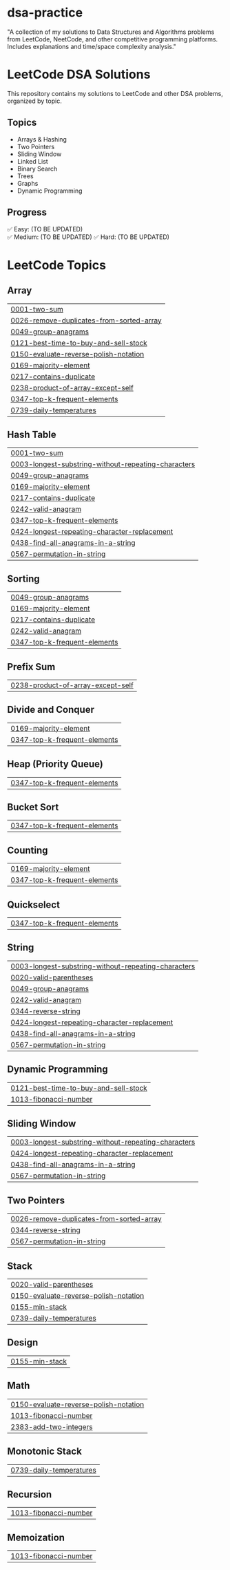 # dsa-practice
"A collection of my solutions to Data Structures and Algorithms problems from LeetCode, NeetCode, and other competitive programming platforms. Includes explanations and time/space complexity analysis."
# LeetCode DSA Solutions

This repository contains my solutions to LeetCode and other DSA problems, organized by topic.

## Topics
- Arrays & Hashing
- Two Pointers
- Sliding Window
- Linked List
- Binary Search
- Trees
- Graphs
- Dynamic Programming

## Progress
✅ Easy: (TO BE UPDATED)  
✅ Medium: (TO BE UPDATED) 
✅ Hard: (TO BE UPDATED)

<!---LeetCode Topics Start-->
# LeetCode Topics
## Array
|  |
| ------- |
| [0001-two-sum](https://github.com/Lincolntinodaishe/dsa-practice/tree/master/0001-two-sum) |
| [0026-remove-duplicates-from-sorted-array](https://github.com/Lincolntinodaishe/dsa-practice/tree/master/0026-remove-duplicates-from-sorted-array) |
| [0049-group-anagrams](https://github.com/Lincolntinodaishe/dsa-practice/tree/master/0049-group-anagrams) |
| [0121-best-time-to-buy-and-sell-stock](https://github.com/Lincolntinodaishe/dsa-practice/tree/master/0121-best-time-to-buy-and-sell-stock) |
| [0150-evaluate-reverse-polish-notation](https://github.com/Lincolntinodaishe/dsa-practice/tree/master/0150-evaluate-reverse-polish-notation) |
| [0169-majority-element](https://github.com/Lincolntinodaishe/dsa-practice/tree/master/0169-majority-element) |
| [0217-contains-duplicate](https://github.com/Lincolntinodaishe/dsa-practice/tree/master/0217-contains-duplicate) |
| [0238-product-of-array-except-self](https://github.com/Lincolntinodaishe/dsa-practice/tree/master/0238-product-of-array-except-self) |
| [0347-top-k-frequent-elements](https://github.com/Lincolntinodaishe/dsa-practice/tree/master/0347-top-k-frequent-elements) |
| [0739-daily-temperatures](https://github.com/Lincolntinodaishe/dsa-practice/tree/master/0739-daily-temperatures) |
## Hash Table
|  |
| ------- |
| [0001-two-sum](https://github.com/Lincolntinodaishe/dsa-practice/tree/master/0001-two-sum) |
| [0003-longest-substring-without-repeating-characters](https://github.com/Lincolntinodaishe/dsa-practice/tree/master/0003-longest-substring-without-repeating-characters) |
| [0049-group-anagrams](https://github.com/Lincolntinodaishe/dsa-practice/tree/master/0049-group-anagrams) |
| [0169-majority-element](https://github.com/Lincolntinodaishe/dsa-practice/tree/master/0169-majority-element) |
| [0217-contains-duplicate](https://github.com/Lincolntinodaishe/dsa-practice/tree/master/0217-contains-duplicate) |
| [0242-valid-anagram](https://github.com/Lincolntinodaishe/dsa-practice/tree/master/0242-valid-anagram) |
| [0347-top-k-frequent-elements](https://github.com/Lincolntinodaishe/dsa-practice/tree/master/0347-top-k-frequent-elements) |
| [0424-longest-repeating-character-replacement](https://github.com/Lincolntinodaishe/dsa-practice/tree/master/0424-longest-repeating-character-replacement) |
| [0438-find-all-anagrams-in-a-string](https://github.com/Lincolntinodaishe/dsa-practice/tree/master/0438-find-all-anagrams-in-a-string) |
| [0567-permutation-in-string](https://github.com/Lincolntinodaishe/dsa-practice/tree/master/0567-permutation-in-string) |
## Sorting
|  |
| ------- |
| [0049-group-anagrams](https://github.com/Lincolntinodaishe/dsa-practice/tree/master/0049-group-anagrams) |
| [0169-majority-element](https://github.com/Lincolntinodaishe/dsa-practice/tree/master/0169-majority-element) |
| [0217-contains-duplicate](https://github.com/Lincolntinodaishe/dsa-practice/tree/master/0217-contains-duplicate) |
| [0242-valid-anagram](https://github.com/Lincolntinodaishe/dsa-practice/tree/master/0242-valid-anagram) |
| [0347-top-k-frequent-elements](https://github.com/Lincolntinodaishe/dsa-practice/tree/master/0347-top-k-frequent-elements) |
## Prefix Sum
|  |
| ------- |
| [0238-product-of-array-except-self](https://github.com/Lincolntinodaishe/dsa-practice/tree/master/0238-product-of-array-except-self) |
## Divide and Conquer
|  |
| ------- |
| [0169-majority-element](https://github.com/Lincolntinodaishe/dsa-practice/tree/master/0169-majority-element) |
| [0347-top-k-frequent-elements](https://github.com/Lincolntinodaishe/dsa-practice/tree/master/0347-top-k-frequent-elements) |
## Heap (Priority Queue)
|  |
| ------- |
| [0347-top-k-frequent-elements](https://github.com/Lincolntinodaishe/dsa-practice/tree/master/0347-top-k-frequent-elements) |
## Bucket Sort
|  |
| ------- |
| [0347-top-k-frequent-elements](https://github.com/Lincolntinodaishe/dsa-practice/tree/master/0347-top-k-frequent-elements) |
## Counting
|  |
| ------- |
| [0169-majority-element](https://github.com/Lincolntinodaishe/dsa-practice/tree/master/0169-majority-element) |
| [0347-top-k-frequent-elements](https://github.com/Lincolntinodaishe/dsa-practice/tree/master/0347-top-k-frequent-elements) |
## Quickselect
|  |
| ------- |
| [0347-top-k-frequent-elements](https://github.com/Lincolntinodaishe/dsa-practice/tree/master/0347-top-k-frequent-elements) |
## String
|  |
| ------- |
| [0003-longest-substring-without-repeating-characters](https://github.com/Lincolntinodaishe/dsa-practice/tree/master/0003-longest-substring-without-repeating-characters) |
| [0020-valid-parentheses](https://github.com/Lincolntinodaishe/dsa-practice/tree/master/0020-valid-parentheses) |
| [0049-group-anagrams](https://github.com/Lincolntinodaishe/dsa-practice/tree/master/0049-group-anagrams) |
| [0242-valid-anagram](https://github.com/Lincolntinodaishe/dsa-practice/tree/master/0242-valid-anagram) |
| [0344-reverse-string](https://github.com/Lincolntinodaishe/dsa-practice/tree/master/0344-reverse-string) |
| [0424-longest-repeating-character-replacement](https://github.com/Lincolntinodaishe/dsa-practice/tree/master/0424-longest-repeating-character-replacement) |
| [0438-find-all-anagrams-in-a-string](https://github.com/Lincolntinodaishe/dsa-practice/tree/master/0438-find-all-anagrams-in-a-string) |
| [0567-permutation-in-string](https://github.com/Lincolntinodaishe/dsa-practice/tree/master/0567-permutation-in-string) |
## Dynamic Programming
|  |
| ------- |
| [0121-best-time-to-buy-and-sell-stock](https://github.com/Lincolntinodaishe/dsa-practice/tree/master/0121-best-time-to-buy-and-sell-stock) |
| [1013-fibonacci-number](https://github.com/Lincolntinodaishe/dsa-practice/tree/master/1013-fibonacci-number) |
## Sliding Window
|  |
| ------- |
| [0003-longest-substring-without-repeating-characters](https://github.com/Lincolntinodaishe/dsa-practice/tree/master/0003-longest-substring-without-repeating-characters) |
| [0424-longest-repeating-character-replacement](https://github.com/Lincolntinodaishe/dsa-practice/tree/master/0424-longest-repeating-character-replacement) |
| [0438-find-all-anagrams-in-a-string](https://github.com/Lincolntinodaishe/dsa-practice/tree/master/0438-find-all-anagrams-in-a-string) |
| [0567-permutation-in-string](https://github.com/Lincolntinodaishe/dsa-practice/tree/master/0567-permutation-in-string) |
## Two Pointers
|  |
| ------- |
| [0026-remove-duplicates-from-sorted-array](https://github.com/Lincolntinodaishe/dsa-practice/tree/master/0026-remove-duplicates-from-sorted-array) |
| [0344-reverse-string](https://github.com/Lincolntinodaishe/dsa-practice/tree/master/0344-reverse-string) |
| [0567-permutation-in-string](https://github.com/Lincolntinodaishe/dsa-practice/tree/master/0567-permutation-in-string) |
## Stack
|  |
| ------- |
| [0020-valid-parentheses](https://github.com/Lincolntinodaishe/dsa-practice/tree/master/0020-valid-parentheses) |
| [0150-evaluate-reverse-polish-notation](https://github.com/Lincolntinodaishe/dsa-practice/tree/master/0150-evaluate-reverse-polish-notation) |
| [0155-min-stack](https://github.com/Lincolntinodaishe/dsa-practice/tree/master/0155-min-stack) |
| [0739-daily-temperatures](https://github.com/Lincolntinodaishe/dsa-practice/tree/master/0739-daily-temperatures) |
## Design
|  |
| ------- |
| [0155-min-stack](https://github.com/Lincolntinodaishe/dsa-practice/tree/master/0155-min-stack) |
## Math
|  |
| ------- |
| [0150-evaluate-reverse-polish-notation](https://github.com/Lincolntinodaishe/dsa-practice/tree/master/0150-evaluate-reverse-polish-notation) |
| [1013-fibonacci-number](https://github.com/Lincolntinodaishe/dsa-practice/tree/master/1013-fibonacci-number) |
| [2383-add-two-integers](https://github.com/Lincolntinodaishe/dsa-practice/tree/master/2383-add-two-integers) |
## Monotonic Stack
|  |
| ------- |
| [0739-daily-temperatures](https://github.com/Lincolntinodaishe/dsa-practice/tree/master/0739-daily-temperatures) |
## Recursion
|  |
| ------- |
| [1013-fibonacci-number](https://github.com/Lincolntinodaishe/dsa-practice/tree/master/1013-fibonacci-number) |
## Memoization
|  |
| ------- |
| [1013-fibonacci-number](https://github.com/Lincolntinodaishe/dsa-practice/tree/master/1013-fibonacci-number) |
<!---LeetCode Topics End-->